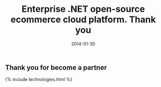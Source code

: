 ﻿---
layout: post
title: Enterprise .NET open-source ecommerce cloud platform. Thank you
description: Enterprise .NET open-source ecommerce cloud platform. Thank you
date: 2014-01-30
permalink: /pages/thank-you-partner
tags : 
- thank-you
- commerce
---
<article class="main" role="main">
	<div class="features">
		<div class="responsive">
			<h2>Thank you for become a partner</h2>
		</div>
	</div>
	{% include technologies.html %}
</article>

